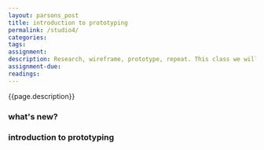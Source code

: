 ```yaml
---  
layout: parsons_post  
title: introduction to prototyping
permalink: /studio4/  
categories:   
tags:  
assignment: 
description: Research, wireframe, prototype, repeat. This class we will acquaint ourselves with the process of taking a design from the page to the web, ahead of your first assignment &#8600; 
assignment-due: 
readings: 
---  
```


{{page.description}}

### what's new?

### introduction to prototyping